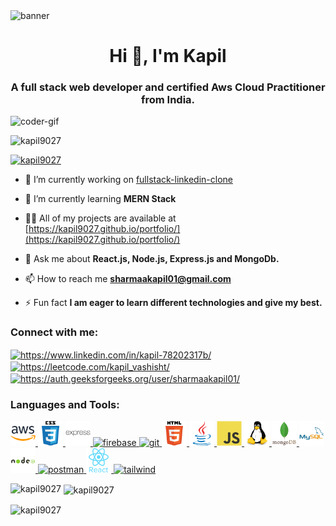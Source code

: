 <img alt="banner" src="https://developers.giphy.com/branch/master/static/api-512d36c09662682717108a38bbb5c57d.gif">
<h1 align="center">Hi 👋, I'm Kapil</h1>
<h3 align="center">A full stack web developer and certified Aws Cloud Practitioner from India.</h3>
<div style="width: 100%">
  <img style="margin: 0 auto" alt="coder-gif" src="https://steemitimages.com/0x0/https://steemitimages.com/DQmcBuLecqLnmWo2Jr11QYgrGv2dWe1NWGtJwXy5bWJkLJ9/Webp.net-gifmaker.gif">
</div>
<p align="left"> <img src="https://komarev.com/ghpvc/?username=kapil9027&label=Profile%20views&color=0e75b6&style=flat" alt="kapil9027" /> </p>

<p align="left"> <a href="https://github.com/ryo-ma/github-profile-trophy"><img src="https://github-profile-trophy.vercel.app/?username=kapil9027" alt="kapil9027" /></a> </p>

- 🔭 I’m currently working on [fullstack-linkedin-clone](https://github.com/KAPIL9027/fullstack-linkedin)

- 🌱 I’m currently learning **MERN Stack**

- 👨‍💻 All of my projects are available at [https://kapil9027.github.io/portfolio/](https://kapil9027.github.io/portfolio/)

- 💬 Ask me about **React.js, Node.js, Express.js and MongoDb.**

- 📫 How to reach me **sharmaakapil01@gmail.com**

- ⚡ Fun fact **I am eager to learn different technologies and give my best.**

<h3 align="left">Connect with me:</h3>
<p align="left">
<a href="https://linkedin.com/in/https://www.linkedin.com/in/kapil-78202317b/" target="blank"><img align="center" src="https://raw.githubusercontent.com/rahuldkjain/github-profile-readme-generator/master/src/images/icons/Social/linked-in-alt.svg" alt="https://www.linkedin.com/in/kapil-78202317b/" height="30" width="40" /></a>
<a href="https://www.leetcode.com/https://leetcode.com/kapil_vashisht/" target="blank"><img align="center" src="https://raw.githubusercontent.com/rahuldkjain/github-profile-readme-generator/master/src/images/icons/Social/leet-code.svg" alt="https://leetcode.com/kapil_vashisht/" height="30" width="40" /></a>
<a href="https://auth.geeksforgeeks.org/user/https://auth.geeksforgeeks.org/user/sharmaakapil01/" target="blank"><img align="center" src="https://raw.githubusercontent.com/rahuldkjain/github-profile-readme-generator/master/src/images/icons/Social/geeks-for-geeks.svg" alt="https://auth.geeksforgeeks.org/user/sharmaakapil01/" height="30" width="40" /></a>
</p>

<h3 align="left">Languages and Tools:</h3>
<p align="left"> <a href="https://aws.amazon.com" target="_blank" rel="noreferrer"> <img src="https://raw.githubusercontent.com/devicons/devicon/master/icons/amazonwebservices/amazonwebservices-original-wordmark.svg" alt="aws" width="40" height="40"/> </a> <a href="https://www.w3schools.com/css/" target="_blank" rel="noreferrer"> <img src="https://raw.githubusercontent.com/devicons/devicon/master/icons/css3/css3-original-wordmark.svg" alt="css3" width="40" height="40"/> </a> <a href="https://expressjs.com" target="_blank" rel="noreferrer"> <img src="https://raw.githubusercontent.com/devicons/devicon/master/icons/express/express-original-wordmark.svg" alt="express" width="40" height="40"/> </a> <a href="https://firebase.google.com/" target="_blank" rel="noreferrer"> <img src="https://www.vectorlogo.zone/logos/firebase/firebase-icon.svg" alt="firebase" width="40" height="40"/> </a> <a href="https://git-scm.com/" target="_blank" rel="noreferrer"> <img src="https://www.vectorlogo.zone/logos/git-scm/git-scm-icon.svg" alt="git" width="40" height="40"/> </a> <a href="https://www.w3.org/html/" target="_blank" rel="noreferrer"> <img src="https://raw.githubusercontent.com/devicons/devicon/master/icons/html5/html5-original-wordmark.svg" alt="html5" width="40" height="40"/> </a> <a href="https://www.java.com" target="_blank" rel="noreferrer"> <img src="https://raw.githubusercontent.com/devicons/devicon/master/icons/java/java-original.svg" alt="java" width="40" height="40"/> </a> <a href="https://developer.mozilla.org/en-US/docs/Web/JavaScript" target="_blank" rel="noreferrer"> <img src="https://raw.githubusercontent.com/devicons/devicon/master/icons/javascript/javascript-original.svg" alt="javascript" width="40" height="40"/> </a> <a href="https://www.linux.org/" target="_blank" rel="noreferrer"> <img src="https://raw.githubusercontent.com/devicons/devicon/master/icons/linux/linux-original.svg" alt="linux" width="40" height="40"/> </a> <a href="https://www.mongodb.com/" target="_blank" rel="noreferrer"> <img src="https://raw.githubusercontent.com/devicons/devicon/master/icons/mongodb/mongodb-original-wordmark.svg" alt="mongodb" width="40" height="40"/> </a> <a href="https://www.mysql.com/" target="_blank" rel="noreferrer"> <img src="https://raw.githubusercontent.com/devicons/devicon/master/icons/mysql/mysql-original-wordmark.svg" alt="mysql" width="40" height="40"/> </a> <a href="https://nodejs.org" target="_blank" rel="noreferrer"> <img src="https://raw.githubusercontent.com/devicons/devicon/master/icons/nodejs/nodejs-original-wordmark.svg" alt="nodejs" width="40" height="40"/> </a> <a href="https://postman.com" target="_blank" rel="noreferrer"> <img src="https://www.vectorlogo.zone/logos/getpostman/getpostman-icon.svg" alt="postman" width="40" height="40"/> </a> <a href="https://reactjs.org/" target="_blank" rel="noreferrer"> <img src="https://raw.githubusercontent.com/devicons/devicon/master/icons/react/react-original-wordmark.svg" alt="react" width="40" height="40"/> </a> <a href="https://tailwindcss.com/" target="_blank" rel="noreferrer"> <img src="https://www.vectorlogo.zone/logos/tailwindcss/tailwindcss-icon.svg" alt="tailwind" width="40" height="40"/> </a> </p>

<p><img align="left" src="https://github-readme-stats.vercel.app/api/top-langs?username=kapil9027&show_icons=true&locale=en&layout=compact" alt="kapil9027" /></p>

<p>&nbsp;<img align="center" src="https://github-readme-stats.vercel.app/api?username=kapil9027&show_icons=true&locale=en" alt="kapil9027" /></p>

<p><img align="center" src="https://github-readme-streak-stats.herokuapp.com/?user=kapil9027&" alt="kapil9027" /></p>
